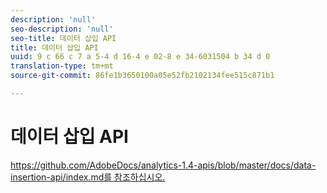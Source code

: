 ```yaml
---
description: 'null'
seo-description: 'null'
seo-title: 데이터 삽입 API
title: 데이터 삽입 API
uuid: 9 c 66 c 7 a 5-4 d 16-4 e 02-8 e 34-6031504 b 34 d 0
translation-type: tm+mt
source-git-commit: 86fe1b3650100a05e52fb2102134fee515c871b1

---
```



# 데이터 삽입 API

<!-- Git link needs to change to root relative link -->

[https://github.com/AdobeDocs/analytics-1.4-apis/blob/master/docs/data-insertion-api/index.md를 참조하십시오.](https://github.com/AdobeDocs/analytics-1.4-apis/blob/master/docs/data-insertion-api/index.md)